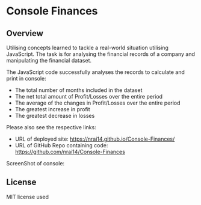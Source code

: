 # Console Finances

## Overview

Utilising concepts learned to tackle a real-world situation utilising JavaScript. The task is for analysing the financial records of a company and manipulating the financial dataset. 

The JavaScript code successfully analyses the records to calculate and print in console: 

* The total number of months included in the dataset
* The net total amount of Profit/Losses over the entire period 
* The average of the changes in Profit/Losses over the entire period 
* The greatest increase in profit
* The greatest decrease in losses


Please also see the respective links:

* URL of deployed site: https://nrai14.github.io/Console-Finances/
* URL of GitHub Repo containing code: https://github.com/nrai14/Console-Finances

ScreenShot of console: 

## License

MIT license used
